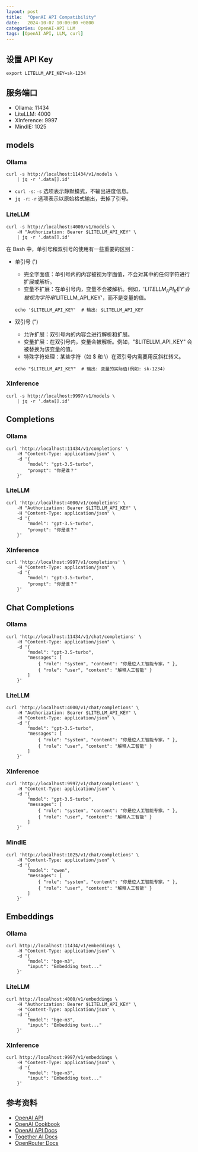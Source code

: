 ```yaml
---
layout: post
title:  "OpenAI API Compatibility"
date:   2024-10-07 10:00:00 +0800
categories: OpenAI-API LLM
tags: [OpenAI API, LLM, curl]
---
```


## 设置 API Key
```shell
export LITELLM_API_KEY=sk-1234
```


## 服务端口

- Ollama: 11434
- LiteLLM: 4000
- XInference: 9997
- MindIE: 1025


## models

### Ollama
```shell
curl -s http://localhost:11434/v1/models \
    | jq -r '.data[].id'
```

- `curl -s`: `-s` 选项表示静默模式，不输出进度信息。
- `jq -r`: `-r` 选项表示以原始格式输出，去掉了引号。

### LiteLLM
```shell
curl -s http://localhost:4000/v1/models \
    -H "Authorization: Bearer $LITELLM_API_KEY" \
    | jq -r '.data[].id'
```

在 Bash 中，单引号和双引号的使用有一些重要的区别：

- 单引号 (')
    - 完全字面值：单引号内的内容被视为字面值，不会对其中的任何字符进行扩展或解析。
    - 变量不扩展：在单引号内，变量不会被解析。例如，'$LITELLM_API_KEY' 会被视为字符串 '$LITELLM_API_KEY'，而不是变量的值。
    ```shell
    echo '$LITELLM_API_KEY'  # 输出: $LITELLM_API_KEY
    ```

- 双引号 (")
    - 允许扩展：双引号内的内容会进行解析和扩展。
    - 变量扩展：在双引号内，变量会被解析。例如，"$LITELLM_API_KEY" 会被替换为该变量的值。
    - 特殊字符处理：某些字符（如 $ 和 \）在双引号内需要用反斜杠转义。
    ```shell
    echo "$LITELLM_API_KEY"  # 输出: 变量的实际值(例如: sk-1234)
    ```

### XInference
```shell
curl -s http://localhost:9997/v1/models \
    | jq -r '.data[].id'
```


## Completions

### Ollama
```shell
curl 'http://localhost:11434/v1/completions' \
    -H "Content-Type: application/json" \
    -d '{
        "model": "gpt-3.5-turbo",
        "prompt": "你是谁？"
    }'
```

### LiteLLM
```shell
curl 'http://localhost:4000/v1/completions' \
    -H "Authorization: Bearer $LITELLM_API_KEY" \
    -H "Content-Type: application/json" \
    -d '{
        "model": "gpt-3.5-turbo",
        "prompt": "你是谁？"
    }'
```

### XInference
```shell
curl 'http://localhost:9997/v1/completions' \
    -H "Content-Type: application/json" \
    -d '{
        "model": "gpt-3.5-turbo",
        "prompt": "你是谁？"
    }'
```


## Chat Completions

### Ollama
```shell
curl 'http://localhost:11434/v1/chat/completions' \
    -H "Content-Type: application/json" \
    -d '{
        "model": "gpt-3.5-turbo",
        "messages": [ 
            { "role": "system", "content": "你是位人工智能专家。" }, 
            { "role": "user", "content": "解释人工智能" } 
        ]
    }'
```

### LiteLLM
```shell
curl 'http://localhost:4000/v1/chat/completions' \
    -H "Authorization: Bearer $LITELLM_API_KEY" \
    -H "Content-Type: application/json" \
    -d '{
        "model": "gpt-3.5-turbo",
        "messages": [ 
            { "role": "system", "content": "你是位人工智能专家。" }, 
            { "role": "user", "content": "解释人工智能" } 
        ]
    }'
```

### XInference
```shell
curl 'http://localhost:9997/v1/chat/completions' \
    -H "Content-Type: application/json" \
    -d '{
        "model": "gpt-3.5-turbo",
        "messages": [ 
            { "role": "system", "content": "你是位人工智能专家。" }, 
            { "role": "user", "content": "解释人工智能" } 
        ]
    }'
```

### MindIE
```shell
curl 'http://localhost:1025/v1/chat/completions' \
    -H "Content-Type: application/json" \
    -d '{
        "model": "qwen",
        "messages": [ 
            { "role": "system", "content": "你是位人工智能专家。" }, 
            { "role": "user", "content": "解释人工智能" } 
        ]
    }'
```


## Embeddings

### Ollama
```shell
curl http://localhost:11434/v1/embeddings \
    -H "Content-Type: application/json" \
    -d '{
        "model": "bge-m3",
        "input": "Embedding text..."
    }'
```

### LiteLLM
```shell
curl http://localhost:4000/v1/embeddings \
    -H "Authorization: Bearer $LITELLM_API_KEY" \
    -H "Content-Type: application/json" \
    -d '{
        "model": "bge-m3",
        "input": "Embedding text..."
    }'
```

### XInference
```shell
curl http://localhost:9997/v1/embeddings \
    -H "Content-Type: application/json" \
    -d '{
        "model": "bge-m3",
        "input": "Embedding text..."
    }'
```


## 参考资料
- [OpenAI API](https://openai.com/api/)
- [OpenAI Cookbook](https://cookbook.openai.com/)
- [OpenAI API Docs](https://platform.openai.com/docs/quickstart?language-preference=curl)
- [Together AI Docs](https://docs.together.ai/docs/introduction)
- [OpenRouter Docs](https://openrouter.ai/docs/quick-start)
